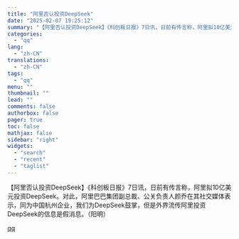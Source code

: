 ```yaml
---
title: "阿里否认投资DeepSeek"
date: "2025-02-07 19:25:12"
summary: "【阿里否认投资DeepSeek】《科创板日报》7日讯，日前有传言称，阿里拟10亿美元投资DeepSe..."
categories:
  - "qq"
lang:
  - "zh-CN"
translations:
  - "zh-CN"
tags:
  - "qq"
menu: ""
thumbnail: ""
lead: ""
comments: false
authorbox: false
pager: true
toc: false
mathjax: false
sidebar: "right"
widgets:
  - "search"
  - "recent"
  - "taglist"
---
```


【阿里否认投资DeepSeek】《科创板日报》7日讯，日前有传言称，阿里拟10亿美元投资DeepSeek。对此，阿里巴巴集团副总裁、公关负责人颜乔在其社交媒体表示，同为中国杭州企业，我们为DeepSeek鼓掌，但是外界流传阿里投资DeepSeek的信息是假消息。（阳明）

[qq](https://new.qq.com/rain/a/20250207A081CV00)
